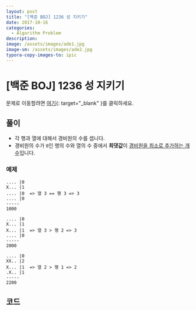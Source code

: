 ```yaml
---
layout: post
title: "[백준 BOJ] 1236 성 지키기"
date: 2017-10-16
categories:
  - Algorithm Problem
description: 
image: /assets/images/ade1.jpg
image-sm: /assets/images/ade2.jpg
typora-copy-images-to: ipic
---
```


# [백준 BOJ] 1236 성 지키기

문제로 이동할려면 [여기](https://www.acmicpc.net/problem/1236){: target="_blank" }를 클릭하세요.

## 풀이

- 각 행과 열에 대해서 경비원의 수를 셉니다.
- 경비원의 수가 `0`인 행의 수와 열의 수 중에서 **최댓값**이 <u>경비원을 최소로 추가하는 개수</u>입니다.


### 예제

```
.... |0
X... |1
.... |0  => 열 3 == 행 3 => 3
.... |0
-----
1000

.... |0
X... |1
X... |1  => 열 3 > 행 2 => 3
.... |0
-----
2000

.... |0
XX.. |2
X... |1  => 열 2 > 행 1 => 2
.X.. |1
-----
2200 
```



## 코드  


<script src="https://gist.github.com/jiwondh/0c47b8fffc65bc91dc314d2924c3bce1.js"></script>









